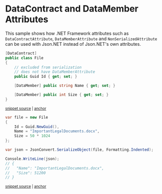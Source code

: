 # DataContract and DataMember Attributes

This sample shows how .NET Framework attributes such as `DataContractAttribute`, `DataMemberAttribute` and `NonSerializedAttribute` can be used with Json.NET instead of Json.NET's own attributes.

<!-- snippet: DataContractAndDataMemberTypes -->
<a id='snippet-DataContractAndDataMemberTypes'></a>
```cs
[DataContract]
public class File
{
    // excluded from serialization
    // does not have DataMemberAttribute
    public Guid Id { get; set; }

    [DataMember] public string Name { get; set; }

    [DataMember] public int Size { get; set; }
}
```
<sup><a href='/src/ArgonTests/Documentation/Samples/Serializer/DataContractAndDataMember.cs#L7-L21' title='Snippet source file'>snippet source</a> | <a href='#snippet-DataContractAndDataMemberTypes' title='Start of snippet'>anchor</a></sup>
<!-- endSnippet -->

<!-- snippet: DataContractAndDataMemberUsage -->
<a id='snippet-DataContractAndDataMemberUsage'></a>
```cs
var file = new File
{
    Id = Guid.NewGuid(),
    Name = "ImportantLegalDocuments.docx",
    Size = 50 * 1024
};

var json = JsonConvert.SerializeObject(file, Formatting.Indented);

Console.WriteLine(json);
// {
//   "Name": "ImportantLegalDocuments.docx",
//   "Size": 51200
// }
```
<sup><a href='/src/ArgonTests/Documentation/Samples/Serializer/DataContractAndDataMember.cs#L26-L43' title='Snippet source file'>snippet source</a> | <a href='#snippet-DataContractAndDataMemberUsage' title='Start of snippet'>anchor</a></sup>
<!-- endSnippet -->
